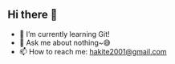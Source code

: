 ## Hi there 💫



- 🌱 I’m currently learning Git!
- 💬 Ask me about nothing~😅
- 📫 How to reach me: hakite2001@gmail.com

